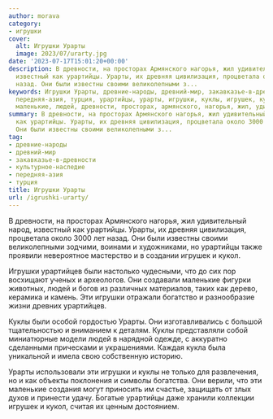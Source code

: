 ```yaml
---
author: morava
category:
- игрушки
cover:
  alt: Игрушки Урарты
  image: 2023/07/urarty.jpg
date: '2023-07-17T15:01:20+00:00'
description: В древности, на просторах Армянского нагорья, жил удивительный народ,
  известный как урартийцы. Урарты, их древняя цивилизация, процветала около 3000 лет
  назад. Они были известны своими великолепными з...
keywords: Игрушки Урарты, древние-народы, древний-мир, закавказье-в-древности, культурное-наследие,
  передняя-азия, турция, урартийцы, урарты, игрушки, куклы, игрушек, кукол, урартийцев,
  маленькие, людей, древности, просторах, армянского, нагорья, жил, удивительный
summary: В древности, на просторах Армянского нагорья, жил удивительный народ, известный
  как урартийцы. Урарты, их древняя цивилизация, процветала около 3000 лет назад.
  Они были известны своими великолепными з...
tag:
- древние-народы
- древний-мир
- закавказье-в-древности
- культурное-наследие
- передняя-азия
- турция
title: Игрушки Урарты
url: /igrushki-urarty/
---
```


В древности, на просторах Армянского нагорья, жил удивительный народ, известный как урартийцы. Урарты, их древняя цивилизация, процветала около 3000 лет назад. Они были известны своими великолепными зодчими, воинами и художниками, но урартийцы также проявили невероятное мастерство и в создании игрушек и кукол.

Игрушки урартийцев были настолько чудесными, что до сих пор восхищают ученых и археологов. Они создавали маленькие фигурки животных, людей и богов из различных материалов, таких как дерево, керамика и камень. Эти игрушки отражали богатство и разнообразие жизни древних урартийцев.

Куклы были особой гордостью Урарты. Они изготавливались с большой тщательностью и вниманием к деталям. Куклы представляли собой миниатюрные модели людей в нарядной одежде, с аккуратно сделанными прическами и украшениями. Каждая кукла была уникальной и имела свою собственную историю.

Урарты использовали эти игрушки и куклы не только для развлечения, но и как объекты поклонения и символы богатства. Они верили, что эти маленькие создания могут приносить им счастье, защищать от злых духов и принести удачу. Богатые урартийцы даже хранили коллекции игрушек и кукол, считая их ценным достоянием.